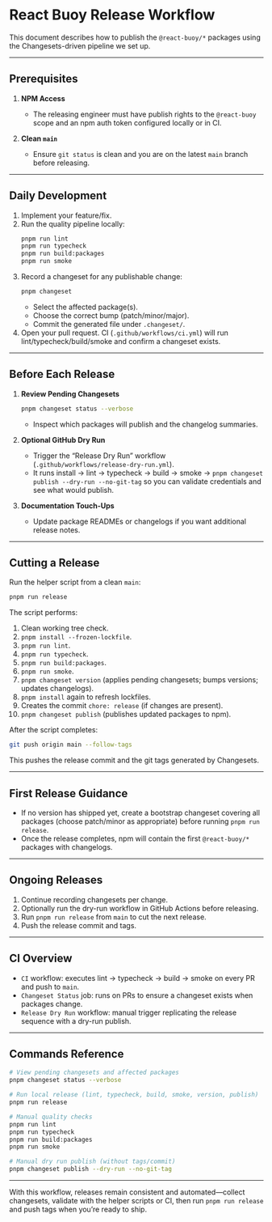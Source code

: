 # React Buoy Release Workflow

This document describes how to publish the `@react-buoy/*` packages using the Changesets-driven pipeline we set up.

---

## Prerequisites

1. **NPM Access**
   - The releasing engineer must have publish rights to the `@react-buoy` scope and an npm auth token configured locally or in CI.

2. **Clean `main`**
   - Ensure `git status` is clean and you are on the latest `main` branch before releasing.

---

## Daily Development

1. Implement your feature/fix.
2. Run the quality pipeline locally:
   ```bash
   pnpm run lint
   pnpm run typecheck
   pnpm run build:packages
   pnpm run smoke
   ```
3. Record a changeset for any publishable change:
   ```bash
   pnpm changeset
   ```
   - Select the affected package(s).
   - Choose the correct bump (patch/minor/major).
   - Commit the generated file under `.changeset/`.
4. Open your pull request. CI (`.github/workflows/ci.yml`) will run lint/typecheck/build/smoke and confirm a changeset exists.

---

## Before Each Release

1. **Review Pending Changesets**
   ```bash
   pnpm changeset status --verbose
   ```
   - Inspect which packages will publish and the changelog summaries.

2. **Optional GitHub Dry Run**
   - Trigger the “Release Dry Run” workflow (`.github/workflows/release-dry-run.yml`).
   - It runs install → lint → typecheck → build → smoke → `pnpm changeset publish --dry-run --no-git-tag` so you can validate credentials and see what would publish.

3. **Documentation Touch-Ups**
   - Update package READMEs or changelogs if you want additional release notes.

---

## Cutting a Release

Run the helper script from a clean `main`:
```bash
pnpm run release
```
The script performs:
1. Clean working tree check.
2. `pnpm install --frozen-lockfile`.
3. `pnpm run lint`.
4. `pnpm run typecheck`.
5. `pnpm run build:packages`.
6. `pnpm run smoke`.
7. `pnpm changeset version` (applies pending changesets; bumps versions; updates changelogs).
8. `pnpm install` again to refresh lockfiles.
9. Creates the commit `chore: release` (if changes are present).
10. `pnpm changeset publish` (publishes updated packages to npm).

After the script completes:
```bash
git push origin main --follow-tags
```
This pushes the release commit and the git tags generated by Changesets.

---

## First Release Guidance

- If no version has shipped yet, create a bootstrap changeset covering all packages (choose patch/minor as appropriate) before running `pnpm run release`.
- Once the release completes, npm will contain the first `@react-buoy/*` packages with changelogs.

---

## Ongoing Releases

1. Continue recording changesets per change.
2. Optionally run the dry-run workflow in GitHub Actions before releasing.
3. Run `pnpm run release` from `main` to cut the next release.
4. Push the release commit and tags.

---

## CI Overview

- `CI` workflow: executes lint → typecheck → build → smoke on every PR and push to `main`.
- `Changeset Status` job: runs on PRs to ensure a changeset exists when packages change.
- `Release Dry Run` workflow: manual trigger replicating the release sequence with a dry-run publish.

---

## Commands Reference

```bash
# View pending changesets and affected packages
pnpm changeset status --verbose

# Run local release (lint, typecheck, build, smoke, version, publish)
pnpm run release

# Manual quality checks
pnpm run lint
pnpm run typecheck
pnpm run build:packages
pnpm run smoke

# Manual dry run publish (without tags/commit)
pnpm changeset publish --dry-run --no-git-tag
```

---

With this workflow, releases remain consistent and automated—collect changesets, validate with the helper scripts or CI, then run `pnpm run release` and push tags when you’re ready to ship.
